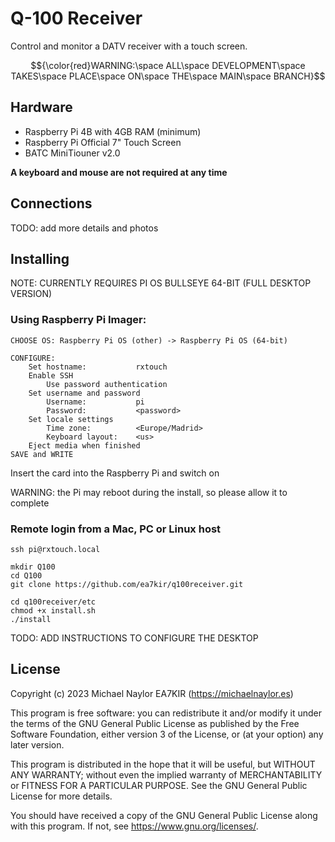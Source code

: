 # Q-100 Receiver
Control and monitor a DATV receiver with a touch screen.

$${\color{red}WARNING:\space ALL\space DEVELOPMENT\space TAKES\space PLACE\space ON\space THE\space MAIN\space BRANCH}$$

## Hardware
- Raspberry Pi 4B with 4GB RAM (minimum)
- Raspberry Pi Official 7" Touch Screen
- BATC MiniTiouner v2.0

**A keyboard and mouse are not required at any time**
## Connections
TODO: add more details and photos
## Installing
NOTE: CURRENTLY REQUIRES PI OS BULLSEYE 64-BIT (FULL DESKTOP VERSION)

### Using Raspberry Pi Imager:
```
CHOOSE OS: Raspberry Pi OS (other) -> Raspberry Pi OS (64-bit)

CONFIGURE:
	Set hostname:			rxtouch
	Enable SSH
		Use password authentication
	Set username and password
		Username:			pi
		Password: 			<password>
	Set locale settings
		Time zone:			<Europe/Madrid>
		Keyboard layout:	<us>
	Eject media when finished
SAVE and WRITE
```

Insert the card into the Raspberry Pi and switch on

WARNING: the Pi may reboot during the install, so please allow it to complete

### Remote login from a Mac, PC or Linux host
```
ssh pi@rxtouch.local

mkdir Q100
cd Q100
git clone https://github.com/ea7kir/q100receiver.git

cd q100receiver/etc
chmod +x install.sh
./install
```

TODO: ADD INSTRUCTIONS TO CONFIGURE THE DESKTOP

## License
Copyright (c) 2023 Michael Naylor EA7KIR (https://michaelnaylor.es)

This program is free software: you can redistribute it and/or modify it under the terms of the GNU General Public License as published by the Free Software Foundation, either version 3 of the License, or (at your option) any later version.

This program is distributed in the hope that it will be useful, but WITHOUT ANY WARRANTY; without even the implied warranty of MERCHANTABILITY or FITNESS FOR A PARTICULAR PURPOSE. See the GNU General Public License for more details.

You should have received a copy of the GNU General Public License along with this program. If not, see https://www.gnu.org/licenses/.
